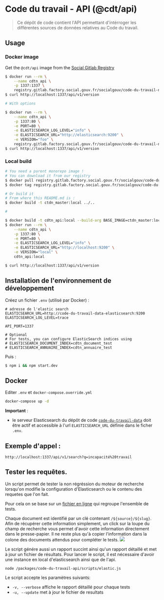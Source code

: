 # Code du travail - API (@cdt/api)

> Ce dépôt de code contient l'API permettant d'intérroger les différentes sources de données relatives au Code du travail.

## Usage

### Docker image

Get the `@cdt/api` image from the [Social Gitlab Registry](https://gitlab.factory.social.gouv.fr/SocialGouv/code-du-travail-numerique/container_registry)

```sh
$ docker run --rm \
    --name cdtn_api \
    -p 1337:1337 \
    registry.gitlab.factory.social.gouv.fr/socialgouv/code-du-travail-numerique/api:<commit hash>
$ curl http://localhost:1337/api/v1/version

# With options

$ docker run --rm \
    --name cdtn_api \
    -p 1337:80 \
    -e PORT=80 \
    -e ELASTICSEARCH_LOG_LEVEL="info" \
    -e ELASTICSEARCH_URL="http://elasticsearch:9200" \
    -e VERSION="foo" \
    registry.gitlab.factory.social.gouv.fr/socialgouv/code-du-travail-numerique/api:<commit hash>
$ curl http://localhost:1337/api/v1/version
```

### Local build

```sh
# You need a parent monorepo image !
# You can download it from our registry
$ docker pull registry.gitlab.factory.social.gouv.fr/socialgouv/code-du-travail-numerique:<commit hash>
$ docker tag registry.gitlab.factory.social.gouv.fr/socialgouv/code-du-travail-numerique:<commit hash> ctdn_master:local

# Or build it
# From where this README.md is :
$ docker build -t ctdn_master:local ../..

#

$ docker build -t cdtn_api:local --build-arg BASE_IMAGE=ctdn_master:local .
$ docker run --rm \
    --name cdtn_api \
    -p 1337:80 \
    -e PORT=80 \
    -e ELASTICSEARCH_LOG_LEVEL="info" \
    -e ELASTICSEARCH_URL="http://localhost:9200" \
    -e VERSION="local" \
    cdtn_api:local

$ curl http://localhost:1337/api/v1/version
```

## Installation de l'environnement de développement

Créez un fichier `.env` (utilisé par Docker) :

```shell
# adresse de l'elastic search
ELASTICSEARCH_URL=http://code-du-travail-data-elasticsearch:9200
ELASTICSEARCH_LOG_LEVEL=trace

API_PORT=1337

# Optional
# For tests, you can configure ElasticSearch indices using
# ELASTICSEARCH_DOCUMENT_INDEX=cdtn_document_test
# ELASTICSEARCH_ANNUAIRE_INDEX=cdtn_annuaire_test
```

Puis :

```bash
$ npm i && npm start.dev
```

## Docker

Editer `.env` et `docker-compose.override.yml`

```sh
docker-compose up -d
```

**Important** :

- le serveur Elasticsearch du dépôt de code [`code-du-travail-data`](https://github.com/SocialGouv/code-du-travail-numerique/tree/master/packages/code-du-travail-data) doit être actif et accessible à l'url `ELASTICSEARCH_URL` définie dans le ficher `.env`.

## Exemple d'appel :

```shell
http://localhost:1337/api/v1/search?q=incapacité%20travail
```

## Tester les requêtes.

Un script permet de tester la non régréssion du moteur de recherche lorsqu'on modifie la configuration d'Elasticsearch ou le contenu des requetes que l'on fait.

Pour cela on se base sur un [fichier en ligne](https://docs.google.com/spreadsheets/d/e/2PACX-1vTBTINraToLx_LgkQtfr0BjGVm3VZ332vYsZsZ0Cc6TB3p5ukaPQ95yOod5Pzcr1R1amf26DJrm5b-Y/pubhtml?gid=0&single=true) qui regroupe l'ensemble de tests.

Chaque document est identifié par un clé contenant `/${source}/${slug}`. Afin de récupérer cette information simplement, un click sur la loupe du champ de recherche vous permet d'avoir cette information directement dans le presse-papier. Il ne reste plus qu'à copier l'information dans la colone des documents attendus pour compléter le tests.
![](https://user-images.githubusercontent.com/160320/53883257-c7621f00-4018-11e9-9ea9-c269fb66fd68.png)

Le script génére aussi un rapport succint ainsi qu'un rapport détaillé et met à jour un fichier de résultats.
Pour lancer le script, il est nécessaire d'avoir une instance en local d'elasticsearch ainsi que de l'api.

```
node /packages/code-du-travail-api/scripts/elastic.js
```

Le script accepte les paramètres suivants:

- `-v, --verbose` affiche le rapport détaillé pour chaque tests
- `-u, --update` met à jour le fichier de resultats
